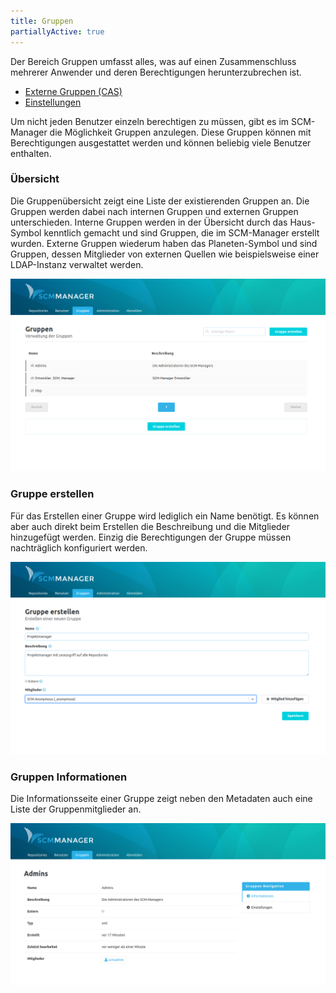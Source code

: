 ```yaml
---
title: Gruppen
partiallyActive: true
---
```

Der Bereich Gruppen umfasst alles, was auf einen Zusammenschluss mehrerer Anwender und deren Berechtigungen herunterzubrechen ist.

* [Externe Gruppen (CAS)](external/)
* [Einstellungen](settings/)

Um nicht jeden Benutzer einzeln berechtigen zu müssen, gibt es im SCM-Manager die Möglichkeit Gruppen anzulegen. Diese Gruppen können mit Berechtigungen ausgestattet werden und können beliebig viele Benutzer enthalten.

### Übersicht
Die Gruppenübersicht zeigt eine Liste der existierenden Gruppen an. Die Gruppen werden dabei nach internen Gruppen und externen Gruppen unterschieden. Interne Gruppen werden in der Übersicht durch das Haus-Symbol kenntlich gemacht und sind Gruppen, die im SCM-Manager erstellt wurden. Externe Gruppen wiederum haben das Planeten-Symbol und sind Gruppen, dessen Mitglieder von externen Quellen wie beispielsweise einer LDAP-Instanz verwaltet werden.

![Gruppen Übersicht](assets/groups-overview.png)

### Gruppe erstellen
Für das Erstellen einer Gruppe wird lediglich ein Name benötigt. Es können aber auch direkt beim Erstellen die Beschreibung und die Mitglieder hinzugefügt werden. Einzig die Berechtigungen der Gruppe müssen nachträglich konfiguriert werden.

![Gruppe erstellen](assets/create-group.png)

### Gruppen Informationen
Die Informationsseite einer Gruppe zeigt neben den Metadaten auch eine Liste der Gruppenmitglieder an.

![Gruppen Informationen](assets/groups-information.png)
